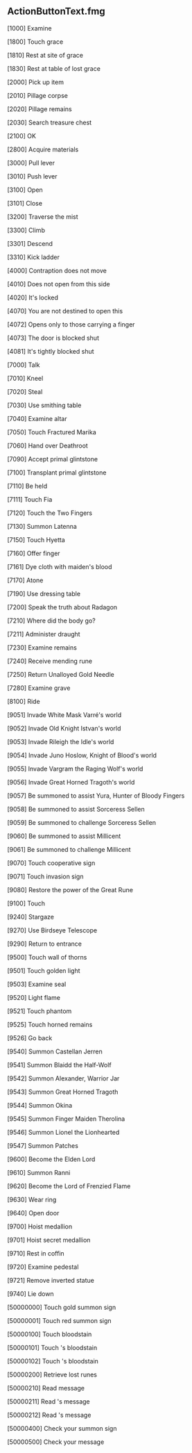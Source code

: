 ## ActionButtonText.fmg

[1000] Examine

[1800] Touch grace

[1810] Rest at site of grace

[1830] Rest at table of lost grace

[2000] Pick up item

[2010] Pillage corpse

[2020] Pillage remains

[2030] Search treasure chest

[2100] OK

[2800] Acquire materials

[3000] Pull lever

[3010] Push lever

[3100] Open

[3101] Close

[3200] Traverse the mist

[3300] Climb

[3301] Descend

[3310] Kick ladder

[4000] Contraption does not move

[4010] Does not open from this side

[4020] It's locked

[4070] You are not destined to open this

[4072] Opens only to those carrying a finger

[4073] The door is blocked shut

[4081] It's tightly blocked shut

[7000] Talk

[7010] Kneel

[7020] Steal

[7030] Use smithing table

[7040] Examine altar

[7050] Touch Fractured Marika

[7060] Hand over Deathroot

[7090] Accept primal glintstone

[7100] Transplant primal glintstone

[7110] Be held

[7111] Touch Fia

[7120] Touch the Two Fingers

[7130] Summon Latenna

[7150] Touch Hyetta

[7160] Offer finger

[7161] Dye cloth with maiden's blood

[7170] Atone

[7190] Use dressing table

[7200] Speak the truth about Radagon

[7210] Where did the body go?

[7211] Administer draught

[7230] Examine remains

[7240] Receive mending rune

[7250] Return Unalloyed Gold Needle

[7280] Examine grave

[8100] Ride

[9051] Invade White Mask Varré's world

[9052] Invade Old Knight Istvan's world

[9053] Invade Rileigh the Idle's world

[9054] Invade Juno Hoslow, Knight of Blood's world

[9055] Invade Vargram the Raging Wolf's world

[9056] Invade Great Horned Tragoth's world

[9057] Be summoned to assist Yura, Hunter of Bloody Fingers

[9058] Be summoned to assist Sorceress Sellen

[9059] Be summoned to challenge Sorceress Sellen

[9060] Be summoned to assist Millicent

[9061] Be summoned to challenge Millicent

[9070] Touch cooperative sign

[9071] Touch invasion sign

[9080] Restore the power of the Great Rune

[9100] Touch

[9240] Stargaze

[9270] Use Birdseye Telescope

[9290] Return to entrance

[9500] Touch wall of thorns

[9501] Touch golden light

[9503] Examine seal

[9520] Light flame

[9521] Touch phantom

[9525] Touch horned remains

[9526] Go back

[9540] Summon Castellan Jerren

[9541] Summon Blaidd the Half-Wolf

[9542] Summon Alexander, Warrior Jar

[9543] Summon Great Horned Tragoth

[9544] Summon Okina

[9545] Summon Finger Maiden Therolina

[9546] Summon Lionel the Lionhearted

[9547] Summon Patches

[9600] Become the Elden Lord

[9610] Summon Ranni

[9620] Become the Lord of Frenzied Flame

[9630] Wear ring

[9640] Open door

[9700] Hoist medallion

[9701] Hoist secret medallion

[9710] Rest in coffin

[9720] Examine pedestal

[9721] Remove inverted statue

[9740] Lie down

[50000000] Touch gold summon sign

[50000001] Touch red summon sign

[50000100] Touch bloodstain

[50000101] Touch <?codenameIcon?><?codenamePCName?>'s bloodstain

[50000102] Touch <?codenameIcon?>'s bloodstain

[50000200] Retrieve lost runes

[50000210] Read message

[50000211] Read <?codenameIcon?><?codenamePCName?>'s message

[50000212] Read <?codenameIcon?>'s message

[50000400] Check your summon sign

[50000500] Check your message